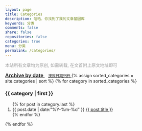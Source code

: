 ```yaml
---
layout: page
title: Categories
description: 哈哈，你找到了我的文章基因库
keywords: 分类
comments: false
share: false
repositories: false
categories: true
menu: 分类
permalink: /categories/
---
```


<div>
  <p style="color: #9b9b9b">
    本站所有文章均为原创, 如需转载, 在文首附上原文地址即可
  </p>
  <a href="/archives/" style="text-decoration:underline;color: #333">
    <h3 style="display:inline">Archive by date</h3>
    <span class="post-list-item" style="font-size: 12px;margin-left: 12px">按照日期归档</span>
  </a>
  {% assign sorted_categories = site.categories | sort %}
  {% for category in sorted_categories %}
    <h3>{{ category | first }}</h3>
    <ol class="posts-list" id="{{ category[0] }}">
      {% for post in category.last %}
        <li class="posts-list-item">
          <span class="posts-list-meta">{{ post.date | date:"%Y-%m-%d" }}</span>
          <a class="posts-list-name" href="{{ site.url }}{{ post.url }}">{{ post.title }}</a>
        </li>
      {% endfor %}
    </ol>
  {% endfor %}
</div>